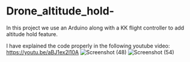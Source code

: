 # Drone_altitude_hold-
In this project we use an Arduino along with a KK flight controller to  add altitude hold feature.

I have explained the code properly in the following youtube video: https://youtu.be/aBJ1ex2l10A
![Screenshot (48)](https://user-images.githubusercontent.com/34301506/77757387-2d23ad80-7057-11ea-9658-f75b66011326.png)
![Screenshot (54)](https://user-images.githubusercontent.com/34301506/77757398-301e9e00-7057-11ea-8071-7649a725e743.png)
